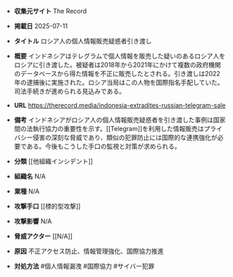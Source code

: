 - **収集元サイト**
The Record

- **掲載日**
2025-07-11

- **タイトル**
ロシア人の個人情報販売疑惑者引き渡し

- **概要**
インドネシアはテレグラムで個人情報を販売した疑いのあるロシア人をロシアに引き渡した。被疑者は2018年から2021年にかけて複数の政府機関のデータベースから得た情報を不正に販売したとされる。引き渡しは2022年の逮捕後に実施された。ロシア当局はこの人物を国際指名手配していた。司法手続きが進められる見込みである。

- **URL**
https://therecord.media/indonesia-extradites-russian-telegram-sale

- **備考**
インドネシアがロシア人の個人情報販売疑惑者を引き渡した事例は国家間の法執行協力の重要性を示す。[[Telegram]]を利用した情報販売はプライバシー侵害の深刻な脅威であり、類似の犯罪防止には国際的な連携強化が必要である。今後もこうした手口の監視と対策が求められる。

- **分類**
[[他組織インシデント]]

- **組織名**
N/A

- **業種**
N/A

- **攻撃手口**
[[標的型攻撃]]

- **攻撃影響**
N/A

- **脅威アクター**
[[N/A]]

- **原因**
不正アクセス防止、情報管理強化、国際協力推進

- **対処方法**
#個人情報漏洩 #国際協力 #サイバー犯罪

